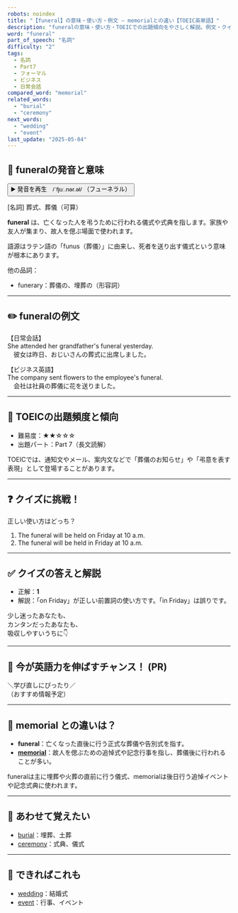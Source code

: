 ```yaml
---
robots: noindex
title: "【funeral】の意味・使い方・例文 ― memorialとの違い【TOEIC英単語】"
description: "funeralの意味・使い方・TOEICでの出題傾向をやさしく解説。例文・クイズ付きでmemorialとの違いもわかりやすく学べます。"
word: "funeral"
part_of_speech: "名詞"
difficulty: "2"
tags:
  - 名詞
  - Part7
  - フォーマル
  - ビジネス
  - 日常会話
compared_word: "memorial"
related_words:
  - "burial"
  - "ceremony"
next_words:
  - "wedding"
  - "event"
last_update: "2025-05-04"
---
```


## 🔰 funeralの発音と意味

<button class="play-audio" onclick="playTTS('funeral')">
  <span class="play-audio-main">
    ▶️ 発音を再生　/ˈfjuː.nər.əl/
  </span>
  <span class="play-audio-sub">
    （フューネラル）
  </span>
</button>

[名詞] 葬式、葬儀（可算）

**funeral** は、亡くなった人を弔うために行われる儀式や式典を指します。家族や友人が集まり、故人を偲ぶ場面で使われます。

語源はラテン語の「funus（葬儀）」に由来し、死者を送り出す儀式という意味が根本にあります。

他の品詞：  
- funerary：葬儀の、埋葬の（形容詞）

---

## ✏️ funeralの例文

【日常会話】  
She attended her grandfather's funeral yesterday.  
　彼女は昨日、おじいさんの葬式に出席しました。

【ビジネス英語】  
The company sent flowers to the employee's funeral.  
　会社は社員の葬儀に花を送りました。

---

## 🎯 TOEICの出題頻度と傾向

- 難易度：★★☆☆☆
- 出題パート：Part 7（長文読解）

TOEICでは、通知文やメール、案内文などで「葬儀のお知らせ」や「弔意を表す表現」として登場することがあります。

---

## ❓ クイズに挑戦！

正しい使い方はどっち？

1. The funeral will be held on Friday at 10 a.m.  
2. The funeral will be held in Friday at 10 a.m.

---

## ✅ クイズの答えと解説

- 正解：**1**
- 解説：「on Friday」が正しい前置詞の使い方です。「in Friday」は誤りです。

少し迷ったあなたも、  
カンタンだったあなたも、  
吸収しやすいうちに👇️

---

## 🚀 今が英語力を伸ばすチャンス！ (PR)

<div class="info-center">
＼学び直しにぴったり／<br>  
（おすすめ情報予定）
</div>

---

## 🤔  memorial との違いは？

- **funeral**：亡くなった直後に行う正式な葬儀や告別式を指す。
- **[memorial](/word/memorial)**：故人を偲ぶための追悼式や記念行事を指し、葬儀後に行われることが多い。

funeralは主に埋葬や火葬の直前に行う儀式、memorialは後日行う追悼イベントや記念式典に使われます。

---

## 🧩 あわせて覚えたい

- [burial](/word/burial)：埋葬、土葬
- [ceremony](/word/ceremony)：式典、儀式

---

## 📖 できればこれも

- [wedding](/word/wedding)：結婚式
- [event](/word/event)：行事、イベント

<!-- cvid: aid41_bid41 -->

